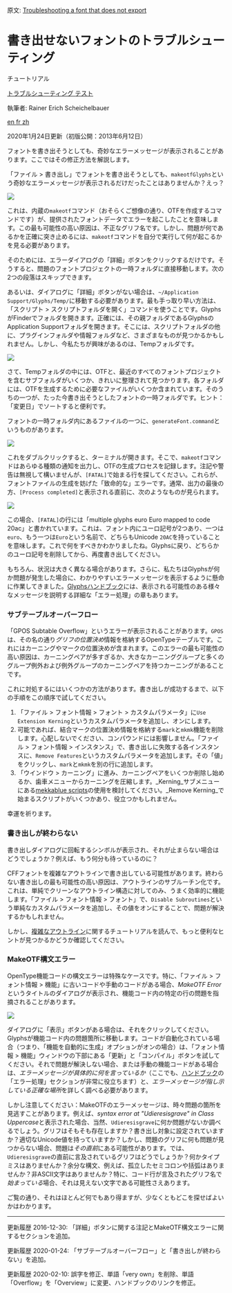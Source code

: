 原文: [Troubleshooting a font that does not export](https://glyphsapp.com/learn/troubleshooting-a-font-that-does-not-export)
# 書き出せないフォントのトラブルシューティング

チュートリアル

[ トラブルシューティング ](https://glyphsapp.com/learn?q=troubleshooting) [ テスト ](https://glyphsapp.com/learn?q=testing)

執筆者: Rainer Erich Scheichelbauer

[ en ](https://glyphsapp.com/learn/troubleshooting-a-font-that-does-not-export) [ fr ](https://glyphsapp.com/fr/learn/troubleshooting-a-font-that-does-not-export) [ zh ](https://glyphsapp.com/zh/learn/troubleshooting-a-font-that-does-not-export)

2020年1月24日更新（初版公開：2013年6月12日）

フォントを書き出そうとしても、奇妙なエラーメッセージが表示されることがあります。ここではその修正方法を解説します。

「ファイル > 書き出し」でフォントを書き出そうとしても、`makeotfGlyphs`という奇妙なエラーメッセージが表示されるだけだったことはありませんか？えっ？

![](images/trouble-1.PNG)

これは、内蔵の`makeotf`コマンド（おそらくご想像の通り、OTFを作成するコマンドです）が、提供されたフォントデータでエラーを起こしたことを意味します。この最も可能性の高い原因は、不正なグリフ名です。しかし、問題が何であるかを正確に突き止めるには、`makeotf`コマンドを自分で実行して何が起こるかを見る必要があります。

そのためには、エラーダイアログの「詳細」ボタンをクリックするだけです。そうすると、問題のフォントプロジェクトの一時フォルダに直接移動します。次の2つの段落はスキップできます。

あるいは、ダイアログに「詳細」ボタンがない場合は、`~/Application Support/Glyphs/Temp/`に移動する必要があります。最も手っ取り早い方法は、「スクリプト > スクリプトフォルダを開く」コマンドを使うことです。GlyphsがFinderでフォルダを開きます。正確には、その親フォルダであるGlyphsのApplication Supportフォルダを開きます。そこには、スクリプトフォルダの他に、プラグインフォルダや情報フォルダなど、さまざまなものが見つかるかもしれません。しかし、今私たちが興味があるのは、Tempフォルダです。

![](images/trouble-2.PNG)

さて、Tempフォルダの中には、OTFと、最近のすべてのフォントプロジェクトを含むサブフォルダがいくつか、きれいに整理されて見つかります。各フォルダには、OTFを生成するために必要なファイルがいくつか含まれています。そのうちの一つが、たった今書き出そうとしたフォントの一時フォルダです。ヒント：「変更日」でソートすると便利です。

フォントの一時フォルダ内にあるファイルの一つに、`generateFont.command`というものがあります。

![](images/trouble-3.PNG)

これをダブルクリックすると、ターミナルが開きます。そこで、`makeotf`コマンドはあらゆる種類の通知を出力し、OTFの生成プロセスを記録します。注記や警告は無視して構いませんが、`[FATAL]`で始まる行を探してください。これらが、フォントファイルの生成を妨げた「致命的な」エラーです。通常、出力の最後の方、`[Process completed]`と表示される直前に、次のようなものが見られます。

![](images/trouble-4.PNG)

この場合、`[FATAL]`の行には「multiple glyphs euro Euro mapped to code 20ac」と書かれています。これは、フォント内にユーロ記号が2つあり、一つは`euro`、もう一つは`Euro`という名前で、どちらもUnicode `20AC`を持っていることを意味します。これで何をすべきかわかりましたね。Glyphsに戻り、どちらかのユーロ記号を削除してから、再度書き出してください。

もちろん、状況は大きく異なる場合があります。さらに、私たちはGlyphsが何か問題が発生した場合に、わかりやすいエラーメッセージを表示するように懸命に作業してきました。[Glyphsハンドブック](/get-started)には、表示される可能性のある様々なメッセージを説明する詳細な「エラー処理」の章もあります。

### サブテーブルオーバーフロー

「GPOS Subtable Overflow」というエラーが表示されることがあります。`GPOS`は、その名の通り*グリフの位置決め*情報を格納するOpenTypeテーブルです。これにはカーニングやマークの位置決めが含まれます。このエラーの最も可能性の高い原因は、カーニングペアが多すぎるか、大きなカーニンググループと多くのグループ例外および例外グループのカーニングペアを持つカーニングがあることです。

これに対処するにはいくつかの方法があります。書き出しが成功するまで、以下の手順をこの順序で試してください。

1.  「ファイル > フォント情報 > フォント > カスタムパラメータ」に`Use Extension Kerning`というカスタムパラメータを追加し、オンにします。
2.  可能であれば、結合マークの位置決め情報を格納する`mark`と`mkmk`機能を削除します。心配しないでください、コンパウンドには影響しません。「ファイル > フォント情報 > インスタンス」で、書き出しに失敗する各インスタンスに、`Remove Features`というカスタムパラメータを追加します。その「値」をクリックし、`mark`と`mkmk`を別の行に追加します。
3.  「ウインドウ > カーニング」に進み、カーニングペアをいくつか削除し始めるか、歯車メニューからカーニングを圧縮します。_Kerning_サブメニューにある[mekkablue scripts](https://github.com/mekkablue/Glyphs-Scripts/)の使用を検討してください。_Remove Kerning_で始まるスクリプトがいくつかあり、役立つかもしれません。

幸運を祈ります。

### 書き出しが終わらない

書き出しダイアログに回転するシンボルが表示され、それが止まらない場合はどうでしょうか？例えば、もう何分も待っているのに？

CFFフォントを複雑なアウトラインで書き出している可能性があります。終わらない書き出しの最も可能性の高い原因は、アウトラインのサブルーチン化です。これは、単純でクリーンなアウトライン構造に対してのみ、うまく効率的に機能します。「ファイル > フォント情報 > フォント」で、`Disable Subroutines`という単純なカスタムパラメータを追加し、その値をオンにすることで、問題が解決するかもしれません。

しかし、[複雑なアウトライン](creating-fonts-with-complex-outlines.md)に関するチュートリアルを読んで、もっと便利なヒントが見つかるかどうか確認してください。

### MakeOTF構文エラー

OpenType機能コードの構文エラーは特殊なケースです。特に、「ファイル > フォント情報 > 機能」に古いコードや手動のコードがある場合、*MakeOTF Error*というタイトルのダイアログが表示され、機能コード内の特定の行の問題を指摘されることがあります。

![](images/makeotf-error.png)

ダイアログに「表示」ボタンがある場合は、それをクリックしてください。Glyphsが機能コード内の問題箇所に移動します。コードが自動化されている場合（つまり、「機能を自動的に生成」オプションがオンの場合）は、「フォント情報 > 機能」ウィンドウの下部にある「更新」と「コンパイル」ボタンを試してください。それで問題が解決しない場合、または手動の機能コードがある場合は、*エラーメッセージが具体的に何を言っているか*（ここでも、[ハンドブック](/get-started)の「エラー処理」セクションが非常に役立ちます）と、*エラーメッセージが指し示している正確な場所*を詳しく調べる必要があります。

しかし注意してください：MakeOTFのエラーメッセージは、時々問題の箇所を見逃すことがあります。例えば、*syntax error at "Udieresisgrave" in Class Uppercase*と表示された場合、当然、`Udieresisgrave`に何か問題がないか調べるでしょう。グリフはそもそも存在しますか？書き出し対象に設定されていますか？適切なUnicode値を持っていますか？しかし、問題のグリフに何も問題が見つからない場合、問題は*その直前*にある可能性があります。では、`Udieresisgrave`の直前に言及されているグリフはどうでしょうか？何かタイプミスはありませんか？余分な構文、例えば、孤立したセミコロンや括弧はありませんか？非ASCII文字はありませんか？特に、コード行が言及されたグリフ名で*始まっている*場合、それは見えない文字である可能性さえあります。

ご覧の通り、それはほとんど何でもあり得ますが、少なくともどこを探せばよいかはわかります。

---

更新履歴 2016-12-30: 「詳細」ボタンに関する注記とMakeOTF構文エラーに関するセクションを追加。

更新履歴 2020-01-24: 「サブテーブルオーバーフロー」と「書き出しが終わらない」を追加。

更新履歴 2020-02-10: 誤字を修正、単語「very own」を削除、単語「Overflow」を「Overview」に変更、ハンドブックのリンクを修正。